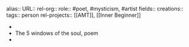 alias::
URL::
rel-org::
role:: #poet, #mysticism, #artist 
fields:: 
creations:: 
tags:: person
rel-projects:: [[AMT]], [[Inner Beginner]] 


-
- The 5 windows of the soul, poem
-